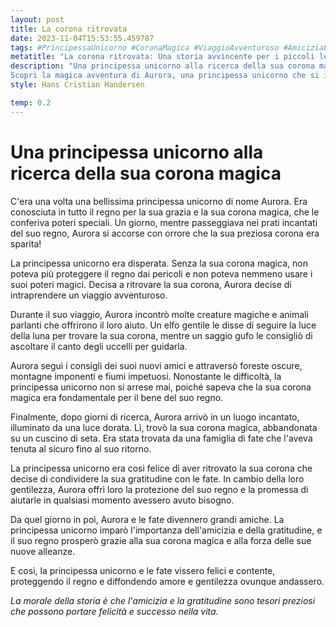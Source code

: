 ```yaml
---
layout: post
title: La corona ritrovata
date: 2023-11-04T15:53:55.459787
tags: #PrincipessaUnicorno #CoronaMagica #ViaggioAvventuroso #AmiciziaEGratitudine
metatitle: "La corona ritrovata: Una storia avvincente per i piccoli lettori che insegna importanti valori"
description: "Una principessa unicorno alla ricerca della sua corona magica: una storia di amicizia e gratitudine
Scopri la magica avventura di Aurora, una principessa unicorno che si impegna a ritrovare la sua preziosa corona scomparsa. Attraverso l'aiuto di creature magiche e animali parlanti, Aurora supera ostacoli e pericoli per riportare la pace nel suo regno. Una storia che insegna l'importanza dell'amicizia e della gratitudine, e come queste qualità possano portare felicità e successo nella vita. Scopri di più su questa affascinante storia di amicizia e magia!"
style: Hans Cristian Handersen

temp: 0.2
---
```

# Una principessa unicorno alla ricerca della sua corona magica

C'era una volta una bellissima principessa unicorno di nome Aurora. Era conosciuta in tutto il regno per la sua grazia e la sua corona magica, che le conferiva poteri speciali. Un giorno, mentre passeggiava nei prati incantati del suo regno, Aurora si accorse con orrore che la sua preziosa corona era sparita!

La principessa unicorno era disperata. Senza la sua corona magica, non poteva più proteggere il regno dai pericoli e non poteva nemmeno usare i suoi poteri magici. Decisa a ritrovare la sua corona, Aurora decise di intraprendere un viaggio avventuroso.

Durante il suo viaggio, Aurora incontrò molte creature magiche e animali parlanti che offrirono il loro aiuto. Un elfo gentile le disse di seguire la luce della luna per trovare la sua corona, mentre un saggio gufo le consigliò di ascoltare il canto degli uccelli per guidarla.

Aurora seguì i consigli dei suoi nuovi amici e attraversò foreste oscure, montagne imponenti e fiumi impetuosi. Nonostante le difficoltà, la principessa unicorno non si arrese mai, poiché sapeva che la sua corona magica era fondamentale per il bene del suo regno.

Finalmente, dopo giorni di ricerca, Aurora arrivò in un luogo incantato, illuminato da una luce dorata. Lì, trovò la sua corona magica, abbandonata su un cuscino di seta. Era stata trovata da una famiglia di fate che l'aveva tenuta al sicuro fino al suo ritorno.

La principessa unicorno era così felice di aver ritrovato la sua corona che decise di condividere la sua gratitudine con le fate. In cambio della loro gentilezza, Aurora offrì loro la protezione del suo regno e la promessa di aiutarle in qualsiasi momento avessero avuto bisogno.

Da quel giorno in poi, Aurora e le fate divennero grandi amiche. La principessa unicorno imparò l'importanza dell'amicizia e della gratitudine, e il suo regno prosperò grazie alla sua corona magica e alla forza delle sue nuove alleanze.

E così, la principessa unicorno e le fate vissero felici e contente, proteggendo il regno e diffondendo amore e gentilezza ovunque andassero.

_La morale della storia è che l'amicizia e la gratitudine sono tesori preziosi che possono portare felicità e successo nella vita._

        